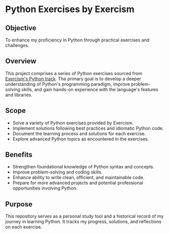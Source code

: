 # Python Exercises by Exercism

## Objective
To enhance my proficiency in Python through practical exercises and challenges.

## Overview
This project comprises a series of Python exercises sourced from [Exercism's Python track](https://exercism.org/tracks/python). The primary goal is to develop a deeper understanding of Python's programming paradigm, improve problem-solving skills, and gain hands-on experience with the language's features and libraries.

## Scope
- Solve a variety of Python exercises provided by Exercism.
- Implement solutions following best practices and idiomatic Python code.
- Document the learning process and solutions for each exercise.
- Explore advanced Python topics as encountered in the exercises.

## Benefits
- Strengthen foundational knowledge of Python syntax and concepts.
- Improve problem-solving and coding skills.
- Enhance ability to write clean, efficient, and maintainable code.
- Prepare for more advanced projects and potential professional opportunities involving Python.

## Purpose
This repository serves as a personal study tool and a historical record of my journey in learning Python. It tracks my progress, solutions, and reflections on each exercise.
